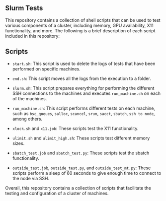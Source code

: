 ## Slurm Tests

This repository contains a collection of shell scripts that can be used to test various components of a cluster, including memory, GPU availability, X11 functionality, and more. The following is a brief description of each script included in this repository:

## Scripts

- `start.sh`: This script is used to delete the logs of tests that have been performed on specific machines.

- `end.sh`: This script moves all the logs from the execution to a folder.

- `slurm.sh`: This script prepares everything for performing the different SSH connections to the machines and executes `run_machine.sh` on each of the machines.

- `run_machine.sh`: This script performs different tests on each machine, such as `bsc_queues`, `salloc`, `scancel`, `srun`, `sacct`, `sbatch`, `ssh to node`, among others.

- `xlock.sh` and `x11.job`: These scripts test the X11 functionality.

- `ulimit.sh` and `ulimit_high.sh`: These scripts test different memory sizes.

- `sbatch_test.job` and `sbatch_test.py`: These scripts test the sbatch functionality.

- `outside_test.job`, `outside_test.py`, and `outside_test_mt.py`: These scripts perform a sleep of 60 seconds to give enough time to connect to the node via SSH.

Overall, this repository contains a collection of scripts that facilitate the testing and configuration of a cluster of machines.

